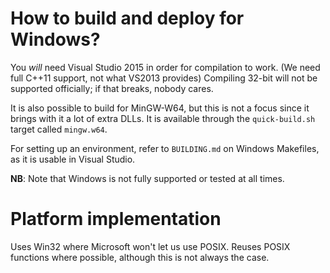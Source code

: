 # How to build and deploy for Windows?

You *will* need Visual Studio 2015 in order for compilation to work. (We need full C++11 support, not what VS2013 provides) Compiling 32-bit will not be supported officially; if that breaks, nobody cares.

It is also possible to build for MinGW-W64, but this is not a focus since it brings with it a lot of extra DLLs. It is available through the `quick-build.sh` target called `mingw.w64`.

For setting up an environment, refer to `BUILDING.md` on Windows Makefiles,
as it is usable in Visual Studio.

**NB**: Note that Windows is not fully supported or tested at all times.

# Platform implementation
Uses Win32 where Microsoft won't let us use POSIX. Reuses POSIX functions where possible, although this is not always the case.
